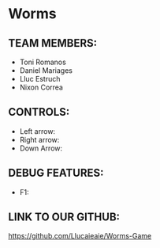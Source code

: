 # Worms

## TEAM MEMBERS:

  * Toni Romanos
  * Daniel Mariages
  * Lluc Estruch
  * Nixon Correa

## CONTROLS:

  * Left arrow: 
  * Right arrow: 
  * Down Arrow: 

## DEBUG FEATURES:

  * F1: 


## LINK TO OUR GITHUB:

https://github.com/Llucaieaie/Worms-Game